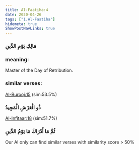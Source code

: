 ```yaml
---
title: Al-Faatiha:4
date: 2020-04-26
tags: ["1.Al-Faatiha"]
hidemeta: true 
ShowPostNavLinks: true 
---
```

### مَالِكِ يَوْمِ الدِّينِ
### meaning: 
Master of the Day of Retribution.
### similar verses: 

[Al-Burooj:15](/85/15) (sim:53.5%)

### ذُو الْعَرْشِ الْمَجِيدُ

[Al-Infitaar:18](/82/18) (sim:51.7%)

### ثُمَّ مَا أَدْرَاكَ مَا يَوْمُ الدِّينِ

Our AI only can find similar verses with similarity score > 50% 


